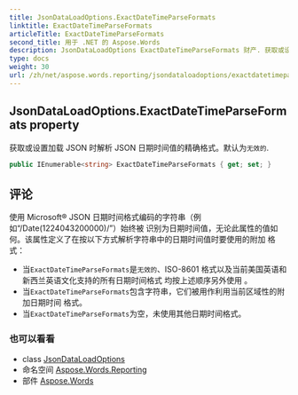 ```yaml
---
title: JsonDataLoadOptions.ExactDateTimeParseFormats
linktitle: ExactDateTimeParseFormats
articleTitle: ExactDateTimeParseFormats
second_title: 用于 .NET 的 Aspose.Words
description: JsonDataLoadOptions ExactDateTimeParseFormats 财产. 获取或设置加载 JSON 时解析 JSON 日期时间值的精确格式默认为无效的 在 C#.
type: docs
weight: 30
url: /zh/net/aspose.words.reporting/jsondataloadoptions/exactdatetimeparseformats/
---
```

## JsonDataLoadOptions.ExactDateTimeParseFormats property

获取或设置加载 JSON 时解析 JSON 日期时间值的精确格式。默认为`无效的`.

```csharp
public IEnumerable<string> ExactDateTimeParseFormats { get; set; }
```

## 评论

使用 Microsoft® JSON 日期时间格式编码的字符串（例如“/Date(1224043200000)/”）始终被 识别为日期时间值，无论此属性的值如何。该属性定义了在按以下方式解析字符串中的日期时间值时要使用的附加 格式：

* 当`ExactDateTimeParseFormats`是`无效的`、ISO-8601 格式以及当前美国英语和新西兰英语文化支持的所有日期时间格式 均按上述顺序另外使用 。
* 当`ExactDateTimeParseFormats`包含字符串，它们被用作利用当前区域性的附加日期时间 格式。
* 当`ExactDateTimeParseFormats`为空，未使用其他日期时间格式。

### 也可以看看

* class [JsonDataLoadOptions](../)
* 命名空间 [Aspose.Words.Reporting](../../../aspose.words.reporting/)
* 部件 [Aspose.Words](../../../)
